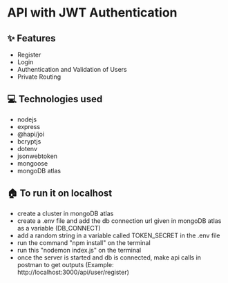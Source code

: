 # API with JWT Authentication

## ✨ Features

- Register
- Login
- Authentication and Validation of Users 
- Private Routing

## 💻 Technologies used
- nodejs
- express
- @hapi/joi
- bcryptjs
- dotenv
- jsonwebtoken
- mongoose
- mongoDB atlas

## 🏠 To run it on localhost 
- create a cluster in mongoDB atlas
- create a .env file and add the db connection url given in mongoDB atlas as a variable (DB_CONNECT)
- add a random string in a variable called TOKEN_SECRET in the .env file
- run the command "npm install" on the terminal
- run this "nodemon index.js" on the terminal
- once the server is started and db is connected, make api calls in postman to get outputs (Example: http://localhost:3000/api/user/register)
